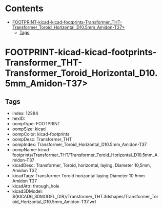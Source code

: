 



Contents
========

* [FOOTPRINT-kicad-kicad-footprints-Transformer_THT-Transformer_Toroid_Horizontal_D10.5mm_Amidon-T37>](#footprint-kicad-kicad-footprints-transformer_tht-transformer_toroid_horizontal_d105mm_amidon-t37)
	* [Tags](#tags)

# FOOTPRINT-kicad-kicad-footprints-Transformer_THT-Transformer_Toroid_Horizontal_D10.5mm_Amidon-T37>

## Tags

- index: 12284
- hexID: 
- oompType: FOOTPRINT
- oompSize: kicad
- oompColor: kicad-footprints
- oompDesc: Transformer_THT
- oompIndex: Transformer_Toroid_Horizontal_D10.5mm_Amidon-T37
- oompName: kicad-footprints/Transformer_THT/Transformer_Toroid_Horizontal_D10.5mm_Amidon-T37
- kicadDesc: Transformer, Toroid, horizontal, laying, Diameter 10,5mm, Amidon T37,
- kicadTags: Transformer Toroid horizontal laying Diameter 10 5mm Amidon T37
- kicadAttr: through_hole
- kicad3DModel: ${KICAD6_3DMODEL_DIR}/Transformer_THT.3dshapes/Transformer_Toroid_Horizontal_D10.5mm_Amidon-T37.wrl
